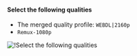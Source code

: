 <!-- markdownlint-disable MD041-->
#### Select the following qualities

- The merged quality profile: `WEBDL|2160p`
- `Remux-1080p`

![!Select the following qualities](/SQP/images/4-select-qualities.png)
<!-- markdownlint-enable MD041-->
